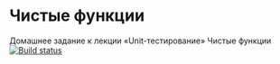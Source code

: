 # Чистые функции

Домашнее задание к лекции «Unit-тестирование» Чистые функции
[![Build status](https://ci.appveyor.com/api/projects/status/vrwrydr4sbt0ryci/branch/master?svg=true)](https://ci.appveyor.com/project/Mistel-77/ajs-hw3-1/branch/master)
